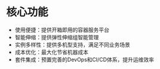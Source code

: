 # 核心功能

* 使用便捷：提供开箱即用的容器服务平台
* 智能伸缩：提供弹性伸缩组智能管理
* 实例多样性：提供多机型支持，满足不同业务场景
* 成本优化：最大化节省机器成本
* 套件集成：预置完善的DevOps和CI/CD体系，提升运维效率


